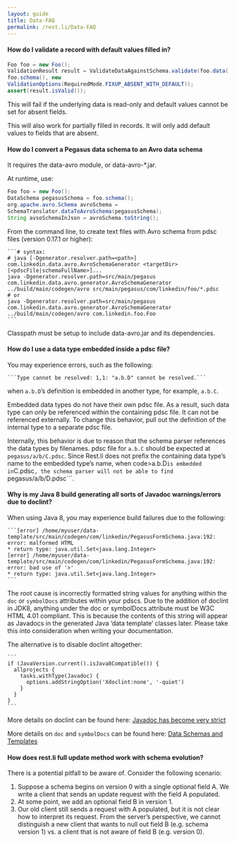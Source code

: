 ```yaml
---
layout: guide
title: Data-FAQ
permalink: /rest.li/Data-FAQ
---
```


#### **How do I validate a record with default values filled in?**

```java  
Foo foo = new Foo();  
ValidationResult result = ValidateDataAgainstSchema.validate(foo.data(),
foo.schema(), new
ValidationOptions(RequiredMode.FIXUP_ABSENT_WITH_DEFAULT));  
assert(result.isValid());  
```

This will fail if the underlying data is read-only and default values
cannot be set for absent fields.

This will also work for partially filled in records. It will only add
default values to fields that are absent.

#### How do I convert a Pegasus data schema to an Avro data schema

It requires the data-avro module, or data-avro-\*.jar.

At runtime, use:

```java  
Foo foo = new Foo();  
DataSchema pegasusSchema = foo.schema();  
org.apache.avro.Schema avroSchema =
SchemaTranslator.dataToAvroSchema(pegasusSchema);  
String avsoSchemaInJson = avroSchema.toString();  
```

From the command line, to create text files with Avro schema from pdsc
files (version 0.17.1 or higher):

    ```# syntax:
    # java [-Dgenerator.resolver.path=<path>] com.linkedin.data.avro.AvroSchemaGenerator <targetDir> [<pdscFile|schemaFullName>]...
    java -Dgenerator.resolver.path=src/main/pegasus com.linkedin.data.avro.generator.AvroSchemaGenerator ../build/main/codegen/avro src/main/pegasus/com/linkedin/foo/*.pdsc
    # or
    java -Dgenerator.resolver.path=src/main/pegasus com.linkedin.data.avro.generator.AvroSchemaGenerator ../build/main/codegen/avro com.linkedin.foo.Foo
    ```

Classpath must be setup to include data-avro.jar and its dependencies.

#### How do I use a data type embedded inside a pdsc file?

You may experience errors, such as the
    following:

    ```Type cannot be resolved: 1,1: "a.b.D" cannot be resolved.```

when ```a.b.D```’s definition is embedded in another type, for
example, ```a.b.C```.

Embedded data types do not have their own pdsc file. As a result, such
data type can only be referenced within the containing pdsc file. It can
not be referenced externally. To change this behavior, pull out the
definition of the internal type to a separate pdsc file.

Internally, this behavior is due to reason that the schema parser
references the data types by filenames. pdsc file for ```a.b.C```
should be expected at ```pegasus/a/b/C.pdsc```. Since Rest.li
does not prefix the containing data type’s name to the embedded type’s
name, when code\>a.b.D``` is embedded in ```C.pdsc```, the
schema parser will not be able to find
```pegasus/a/b/D.pdsc```.

#### Why is my Java 8 build generating all sorts of Javadoc warnings/errors due to doclint?

When using Java 8, you may experience build failures due to the
following:

    ```[error] /home/myuser/data-template/src/main/codegen/com/linkedin/PegasusFormSchema.java:192: error: malformed HTML
    * return type: java.util.Set<java.lang.Integer>
    [error] /home/myuser/data-template/src/main/codegen/com/linkedin/PegasusFormSchema.java:192: error: bad use of '>'
    * return type: java.util.Set<java.lang.Integer>
    ```

The root cause is incorrectly formatted string values for anything
within the `doc` or `symbolDocs` attributes within your pdscs. Due to
the addition of doclint in JDK8, anything under the doc or symbolDocs
attribute must be W3C HTML 4.01 compliant. This is because the contents
of this string will appear as Javadocs in the generated Java ‘data
template’ classes later. Please take this into consideration when
writing your documentation.

The alternative is to disable doclint altogether:

    ```  
    if (JavaVersion.current().isJava8Compatible()) {
      allprojects {
        tasks.withType(Javadoc) {
          options.addStringOption('Xdoclint:none', '-quiet')
        }
      }
    }
    ```

More details on doclint can be found here: [Javadoc has become very
strict](http://stackoverflow.com/questions/22528767/jdk8-and-javadoc-has-become-very-strict)

More details on `doc` and `symbolDocs` can be found here: [Data Schemas
and
Templates](https://github.com/linkedin/rest.li/wiki/DATA-Data-Schema-and-Templates)

#### How does rest.li full update method work with schema evolution?

There is a potential pitfall to be aware of. Consider the following
scenario:

1.  Suppose a schema begins on version 0 with a single optional field A.
    We write a client that sends an update request with the field A
    populated.
2.  At some point, we add an optional field B in version 1.
3.  Our old client still sends a request with A populated, but it is not
    clear how to interpret its request. From the server’s perspective,
    we cannot distinguish a new client that wants to null out field B
    (e.g. schema version 1) vs. a client that is not aware of field B
    (e.g. version 0).
